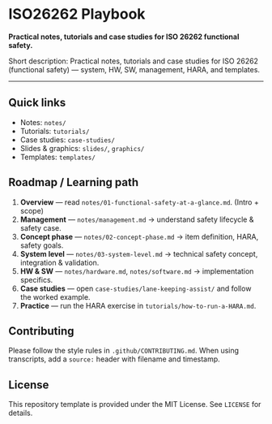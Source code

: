 # ISO26262 Playbook

**Practical notes, tutorials and case studies for ISO 26262 functional safety.**

Short description: Practical notes, tutorials and case studies for ISO 26262 (functional safety) — system, HW, SW, management, HARA, and templates.

---

## Quick links
- Notes: `notes/`
- Tutorials: `tutorials/`
- Case studies: `case-studies/`
- Slides & graphics: `slides/`, `graphics/`
- Templates: `templates/`

## Roadmap / Learning path
1. **Overview** — read `notes/01-functional-safety-at-a-glance.md`. (Intro + scope)  
2. **Management** — `notes/management.md` → understand safety lifecycle & safety case.  
3. **Concept phase** — `notes/02-concept-phase.md` → item definition, HARA, safety goals.  
4. **System level** — `notes/03-system-level.md` → technical safety concept, integration & validation.  
5. **HW & SW** — `notes/hardware.md`, `notes/software.md` → implementation specifics.  
6. **Case studies** — open `case-studies/lane-keeping-assist/` and follow the worked example.  
7. **Practice** — run the HARA exercise in `tutorials/how-to-run-a-HARA.md`.

## Contributing
Please follow the style rules in `.github/CONTRIBUTING.md`. When using transcripts, add a `source:` header with filename and timestamp.

## License
This repository template is provided under the MIT License. See `LICENSE` for details.
